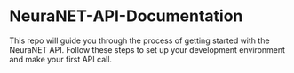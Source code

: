 # NeuraNET-API-Documentation
This repo will guide you through the process of getting started with the NeuraNET API. Follow these steps to set up your development environment and make your first API call.
